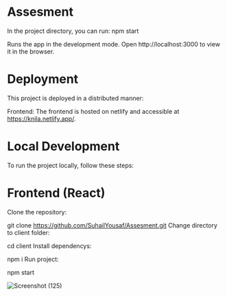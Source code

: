 # Assesment

In the project directory, you can run: npm start

Runs the app in the development mode.
Open http://localhost:3000 to view it in the browser.

# Deployment
This project is deployed in a distributed manner:

Frontend: The frontend is hosted on netlify and accessible at https://knila.netlify.app/.

# Local Development
To run the project locally, follow these steps:

# Frontend (React)
Clone the repository:

git clone https://github.com/SuhailYousaf/Assesment.git
Change directory to client folder:

cd client
Install dependencys:

npm i
Run project:

npm start


![Screenshot (125)](https://github.com/SuhailYousaf/Assesment/assets/122224604/e647a90c-02a9-42f6-ad28-be16c97ddfb7)
